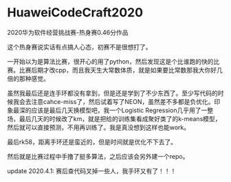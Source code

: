 # HuaweiCodeCraft2020
2020华为软件经营挑战赛-热身赛0.46分作品

这个热身赛说实话有点搞人心态，初赛不是很想打了。

一开始以为是算法比赛，很开心的用了python，然后发现这是个比谁跑的快的比赛。比赛后期才改cpp，而且我天生大常数体质，就是如果要比常数那我大你好几倍的那种感觉。

虽然我最后还是连手环都没有拿到，但是还是学到了不少东西了。至少写代码的时候我会去注意cahce-miss了，然后试着写了NEON，虽然差不多都是负优化。印象最深的应该是最后几天换模型吧，我一个Logistic Regression几乎用了一整场，最后几天的时候改了km，就是把给的训练集看成聚好类了的k-means模型，然后就可以直接预测，不用再训练了。我是真没想到这样也能work。

最后rk58，距离手环还是蛮近的，但是时间就是优化不下去了。

然后就是比赛过程中手撸了挺多算法，之后应该会另外建一个repo。

update 2020.4.1:
  赛后查代码叉掉一些人，我手环又有了！！！
